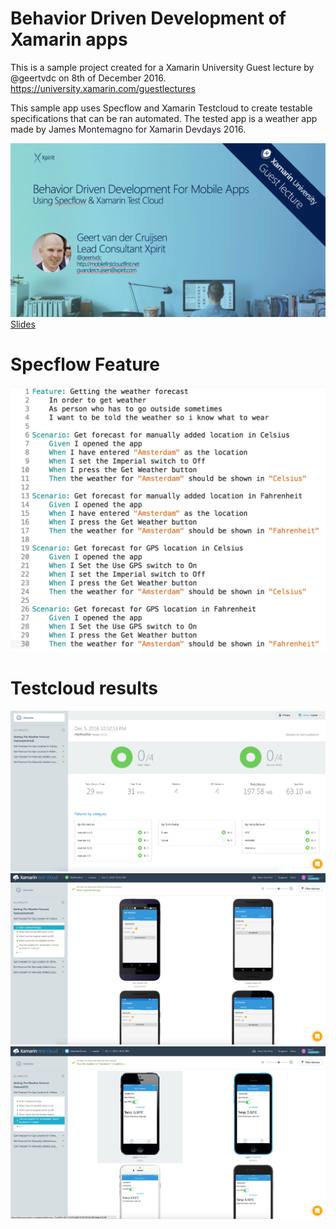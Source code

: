 # Behavior Driven Development of Xamarin apps

This is a sample project created for a Xamarin University Guest lecture by @geertvdc on 8th of December 2016.
https://university.xamarin.com/guestlectures

This sample app uses Specflow and Xamarin Testcloud to create testable specifications that can be ran automated.
The tested app is a weather app made by James Montemagno for Xamarin Devdays 2016.

![1](img/1.png)
[Slides](https://github.com/Geertvdc/BDDXamarin/blob/master/BDD%20%26%20Specflow%20for%20Xamarin.pdf)

# Specflow Feature
![2](img/2.png)

# Testcloud results
![4](img/4.png)
![5](img/5.png)
![6](img/6.png)
